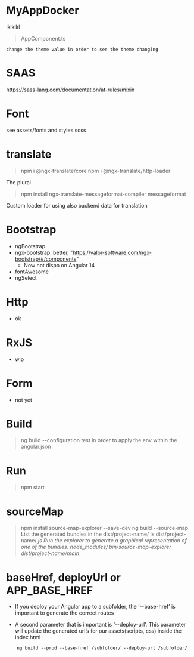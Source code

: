 # MyAppDocker
lklklkl
> AppComponent.ts
```
change the theme value in order to see the theme changing
```

# SAAS
https://sass-lang.com/documentation/at-rules/mixin

# Font
see assets/fonts and styles.scss

# translate
> npm i @ngx-translate/core
> npm i @ngx-translate/http-loader

The plural
> npm install ngx-translate-messageformat-compiler messageformat

Custom loader for using also backend data for translation

# Bootstrap
- ngBootstrap
- ngx-bootstrap: better, "https://valor-software.com/ngx-bootstrap/#/components"
   - Now not dispo on Angular 14
- fontAwesome
- ngSelect

# Http
- ok

# RxJS
- wip

# Form
- not yet

# Build
> ng build --configuration test
in order to apply the env within the angular.json

# Run
> npm start

# sourceMap
> npm install source-map-explorer --save-dev
> ng build --source-map
List the generated bundles in the dist/project-name/
> ls dist/project-name/*.js
Run the explorer to generate a graphical representation of one of the bundles.
> node_modules/.bin/source-map-explorer dist/project-name/main*

# baseHref, deployUrl or APP_BASE_HREF

- If you deploy your Angular app to a subfolder, the ‘--base-href’ is important to generate the correct routes

- A second parameter that is important is ‘--deploy-url’. This parameter will update the generated url’s for our assets(scripts, css) inside the index.html

```
    ng build --prod --base-href /subfolder/ --deploy-url /subfolder/
```
